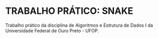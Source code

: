 # TRABALHO PRÁTICO: SNAKE

Trabalho prático da disciplina de Algoritmos e Estrutura de Dados I da Universidade Federal de Ouro Preto - UFOP.
